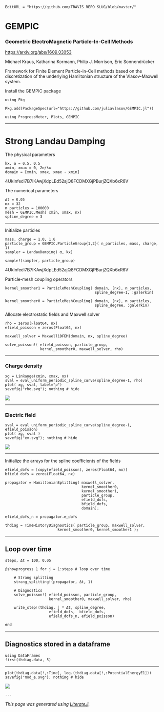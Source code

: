 ```@meta
EditURL = "https://github.com/TRAVIS_REPO_SLUG/blob/master/"
```

# GEMPIC

### Geometric ElectroMagnetic Particle-In-Cell Methods

https://arxiv.org/abs/1609.03053

Michael Kraus, Katharina Kormann, Philip J. Morrison, Eric Sonnendrücker

Framework for Finite Element Particle-in-Cell methods based on
the discretization of the underlying Hamiltonian structure of the
Vlasov-Maxwell system.

Install the GEMPIC package

```@example index
using Pkg

Pkg.add(PackageSpec(url="https://github.com/juliavlasov/GEMPIC.jl"))

using ProgressMeter, Plots, GEMPIC
```

---

# Strong Landau Damping

The physical parameters

```@example index
kx, α = 0.5, 0.5
xmin, xmax = 0, 2π/kx
domain = [xmin, xmax, xmax - xmin]
```

4UkInfedi7B7lKAwjXdpLEd52ajQ8FCDMXGjPBurjZQXb6xR6V

The numerical parameters

```@example index
∆t = 0.05
nx = 32
n_particles = 100000
mesh = GEMPIC.Mesh( xmin, xmax, nx)
spline_degree = 3
```

---

Initialize particles

```@example index
mass, charge = 1.0, 1.0
particle_group = GEMPIC.ParticleGroup{1,2}( n_particles, mass, charge, 1)
sampler = LandauDamping( α, kx)

sample!(sampler, particle_group)
```

4UkInfedi7B7lKAwjXdpLEd52ajQ8FCDMXGjPBurjZQXb6xR6V

Particle-mesh coupling operators

```@example index; continued = true
kernel_smoother1 = ParticleMeshCoupling( domain, [nx], n_particles,
                                         spline_degree-1, :galerkin)

kernel_smoother0 = ParticleMeshCoupling( domain, [nx], n_particles,
                                         spline_degree, :galerkin)
```

Allocate electrostatic fields and Maxwell solver

```@example index; continued = true
rho = zeros(Float64, nx)
efield_poisson = zeros(Float64, nx)

maxwell_solver = Maxwell1DFEM(domain, nx, spline_degree)

solve_poisson!( efield_poisson, particle_group,
                kernel_smoother0, maxwell_solver, rho)
```

---

### Charge density

```@example index
xg = LinRange(xmin, xmax, nx)
sval = eval_uniform_periodic_spline_curve(spline_degree-1, rho)
plot( xg, sval, label="ρ")
savefig("rho.svg"); nothing # hide
```

![](rho.svg)

---

### Electric field

```@example index
sval = eval_uniform_periodic_spline_curve(spline_degree-1, efield_poisson)
plot( xg, sval )
savefig("ex.svg"); nothing # hide
```

![](ex.svg)

---

Initialize the arrays for the spline coefficients of the fields

```@example index; continued = true
efield_dofs = [copy(efield_poisson), zeros(Float64, nx)]
bfield_dofs = zeros(Float64, nx)

propagator = HamiltonianSplitting( maxwell_solver,
                                   kernel_smoother0,
                                   kernel_smoother1,
                                   particle_group,
                                   efield_dofs,
                                   bfield_dofs,
                                   domain);

efield_dofs_n = propagator.e_dofs

thdiag = TimeHistoryDiagnostics( particle_group, maxwell_solver,
                        kernel_smoother0, kernel_smoother1 );
```

---

## Loop over time

```@example index
steps, Δt = 100, 0.05

@showprogress 1 for j = 1:steps # loop over time

    # Strang splitting
    strang_splitting!(propagator, Δt, 1)

    # Diagnostics
    solve_poisson!( efield_poisson, particle_group,
                    kernel_smoother0, maxwell_solver, rho)

    write_step!(thdiag, j * Δt, spline_degree,
                    efield_dofs,  bfield_dofs,
                    efield_dofs_n, efield_poisson)

end
```

---

## Diagnostics stored in a dataframe

```@example index
using DataFrames
first(thdiag.data, 5)
```

---

```@example index
plot(thdiag.data[!,:Time], log.(thdiag.data[!,:PotentialEnergyE1]))
savefig("mod_e.svg"); nothing # hide
```

![](mod_e.svg)

```@example index
---
```

*This page was generated using [Literate.jl](https://github.com/fredrikekre/Literate.jl).*

